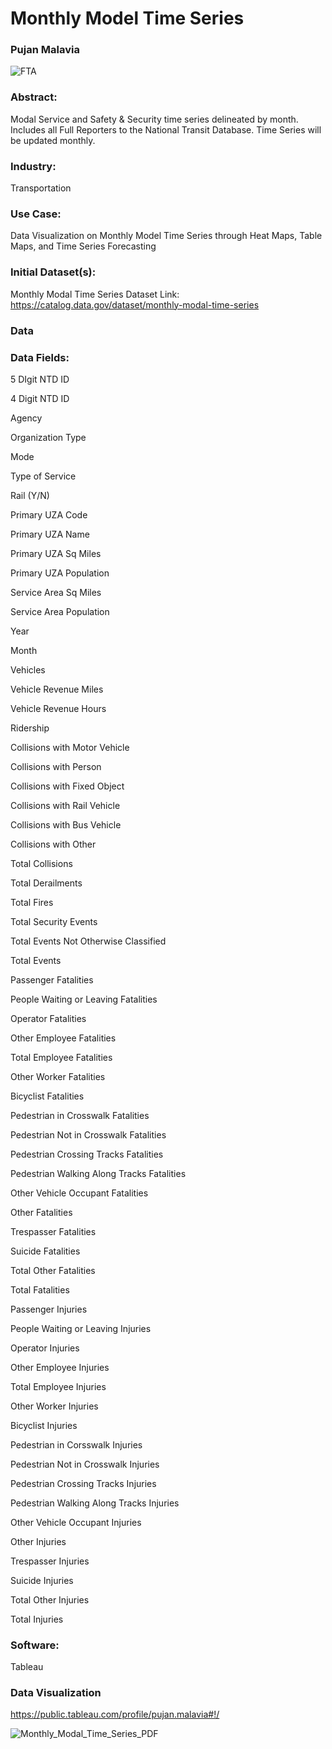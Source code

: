 # Monthly Model Time Series
### Pujan Malavia

![FTA](https://user-images.githubusercontent.com/19572673/80660796-b9f8c700-8a5a-11ea-8800-c0f76cc3bfee.jpg)

### Abstract:
Modal Service and Safety & Security time series delineated by month. Includes all Full Reporters to the National Transit Database. Time Series will be updated monthly.

### Industry:
Transportation 

### Use Case:
Data Visualization on Monthly Model Time Series through Heat Maps, Table Maps, and Time Series Forecasting

### Initial Dataset(s):
Monthly Modal Time Series Dataset
Link: https://catalog.data.gov/dataset/monthly-modal-time-series

### Data

### Data Fields:

5 DIgit NTD ID

4 Digit NTD ID

Agency

Organization Type

Mode

Type of Service

Rail (Y/N)

Primary UZA Code

Primary UZA Name

Primary UZA Sq Miles

Primary UZA Population

Service Area Sq Miles

Service Area Population

Year

Month

Vehicles

Vehicle Revenue Miles

Vehicle Revenue Hours

Ridership

Collisions with Motor Vehicle

Collisions with Person

Collisions with Fixed Object

Collisions with Rail Vehicle

Collisions with Bus Vehicle

Collisions with Other

Total Collisions

Total Derailments

Total Fires

Total Security Events

Total Events Not Otherwise Classified

Total Events

Passenger Fatalities

People Waiting or Leaving Fatalities

Operator Fatalities

Other Employee Fatalities

Total Employee Fatalities

Other Worker Fatalities

Bicyclist Fatalities

Pedestrian in Crosswalk Fatalities

Pedestrian Not in Crosswalk Fatalities

Pedestrian Crossing Tracks Fatalities

Pedestrian Walking Along Tracks Fatalities

Other Vehicle Occupant Fatalities

Other Fatalities

Trespasser Fatalities

Suicide Fatalities

Total Other Fatalities

Total Fatalities

Passenger Injuries

People Waiting or Leaving Injuries

Operator Injuries

Other Employee Injuries

Total Employee Injuries

Other Worker Injuries

Bicyclist Injuries

Pedestrian in Corsswalk Injuries

Pedestrian Not in Crosswalk Injuries

Pedestrian Crossing Tracks Injuries

Pedestrian Walking Along Tracks Injuries

Other Vehicle Occupant Injuries

Other Injuries

Trespasser Injuries

Suicide Injuries

Total Other Injuries

Total Injuries

### Software:
Tableau

### Data Visualization

https://public.tableau.com/profile/pujan.malavia#!/

![Monthly_Modal_Time_Series_PDF](https://user-images.githubusercontent.com/19572673/80660948-42776780-8a5b-11ea-8d8f-06e20cb6301a.PNG)
